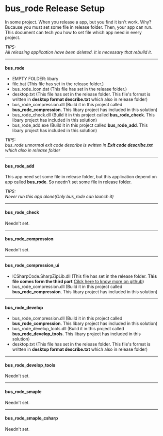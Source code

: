 # bus\_rode Release Setup
In some project. When you release a app, but you find it isn't work. Why? Bucause you must set some file in release folder. Then, your app can run.  
This document can tech you how to set file which app need in every project.

*TIPS:  
All releasing application have been deleted. It is necessary that rebuild it.*

---
#### bus\_rode
* EMPTY FOLDER: libary
* file.bat \(This file has set in the release folder.\)
* bus\_rode\_icon.dat \(This file has set in the release folder.\)
* desktop.txt \(This file has set in the release folder. This file's format is written in **desktop format describe.txt** which also in release folder\)
* bus\_rode\_compression.dll \(Build it in this project called **bus\_rode\_compression**. This libary project has included in this solution\)
* bus\_rode\_check.dll \(Build it in this project called **bus\_rode\_check**. This libary project has included in this solution\)
* bus\_rode\_add.exe \(Build it in this project called **bus\_rode\_add**. This libary project has included in this solution\)

*TIPS:*  
*bus\_rode unnormal exit code describe is written in **Exit code describe.txt** which also in release folder*


---
#### bus\_rode\_add
This app need set some file in release folder, but this application depend on app called **bus\_rode**. So needn't set some file in release folder.

*TIPS:*  
*Never run this app alone\(Only bus\_rode can launch it\)*

---
#### bus\_rode\_check
Needn't set.

---
#### bus\_rode\_compression
Needn't set.

---
#### bus\_rode\_compression\_ui
* ICSharpCode.SharpZipLib.dll \(This file has set in the release folder. **This file comes form the third part** [Cilck here to know more on github](http://icsharpcode.github.io/SharpZipLib/)\)
* bus\_rode\_compression.dll \(Build it in this project called **bus\_rode\_compression**. This libary project has included in this solution\)

---
#### bus\_rode\_develop
* bus\_rode\_compression.dll \(Build it in this project called **bus\_rode\_compression**. This libary project has included in this solution\)
* bus\_rode\_develop\_tools.dll \(Build it in this project called **bus\_rode\_develop\_tools**. This libary project has included in this solution\)
* desktop.txt \(This file has set in the release folder. This file's format is written in **desktop format describe.txt** which also in release folder\)

---
#### bus\_rode\_develop\_tools
Needn't set.

---
#### bus\_rode\_smaple
Needn't set.

---
#### bus\_rode\_smaple\_csharp
Needn't set.
